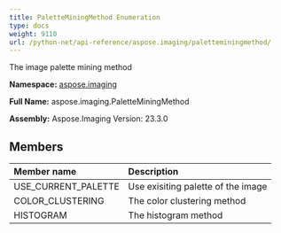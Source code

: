 ```yaml
---
title: PaletteMiningMethod Enumeration
type: docs
weight: 9110
url: /python-net/api-reference/aspose.imaging/paletteminingmethod/
---
```


The image palette mining method

**Namespace:** [aspose.imaging](/imaging/python-net/api-reference/aspose.imaging/)

**Full Name:** aspose.imaging.PaletteMiningMethod

**Assembly:**  Aspose.Imaging Version: 23.3.0

## **Members**
|**Member name**|**Description**|
| :- | :- |
|USE_CURRENT_PALETTE|Use exisiting palette of the image|
|COLOR_CLUSTERING|The color clustering method|
|HISTOGRAM|The histogram method|
